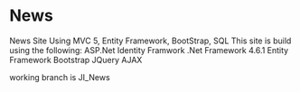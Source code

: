 # News
News Site Using MVC 5, Entity Framework, BootStrap, SQL
This site is build using the following:
ASP.Net 
Identity Framwork
.Net Framework 4.6.1
Entity Framework
Bootstrap
JQuery
AJAX


working branch is JI_News
